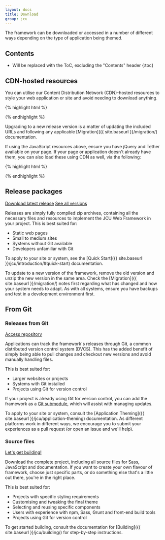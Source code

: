 ```yaml
---
layout: docs
title: Download
group: jcu
---
```


The framework can be downloaded or accessed in a number of different ways depending
on the type of application being themed.

## Contents

* Will be replaced with the ToC, excluding the "Contents" header
{:toc}

## CDN-hosted resources

You can utilise our Content Distribution Network (CDN)-hosted resources to
style your web application or site and avoid needing to download anything.

{% highlight html %}
  <link rel="stylesheet" href="{{ site.cdn.css }}" integrity="{{ site.cdn.css_hash }}" crossorigin="anonymous">
  <script src="{{ site.cdn.js }}" integrity="{{ site.cdn.js_hash }}" crossorigin="anonymous"></script>
{% endhighlight %}

Upgrading to a new release version is a matter of updating the included URLs
and following any applicable [Migration]({{ site.baseurl }}/migration/)
documentation.

If using the JavaScript resources above, ensure you have jQuery and Tether
available on your page.  If your page or application doesn't already have
them, you can also load these using CDN as well, via the following:

{% highlight html %}
  <script src="{{ site.cdn.jquery }}" integrity="{{ site.cdn.jquery_hash }}" crossorigin="anonymous"></script>
  <script src="{{ site.cdn.tether }}" integrity="{{ site.cdn.tether_hash }}" crossorigin="anonymous"></script>
{% endhighlight %}

## Release packages

<a class="btn btn-outline-primary" href="{{ site.download.dist }}">Download
latest release</a>
<a class="btn btn-outline-primary" href="{{ site.download.releases }}">See all
versions</a>

Releases are simply fully compiled zip archives, containing all the necessary
files and resources to implement the JCU Web Framework in your project.  This is
best suited for:

* Static web pages
* Small to medium sites
* Systems without Git available
* Developers unfamiliar with Git

To apply to your site or system, see the
[Quick Start]({{ site.baseurl }}/jcu/introduction/#quick-start) documentation.

To update to a new version of the framework, remove the old version and unzip
the new version in the same area.  Check the [Migration]({{ site.baseurl
}}/migration/) notes first regarding what has changed and how your system needs to
adapt.  As with all systems, ensure you have backups and test in a development
environment first.

## From Git

### Releases from Git

<a class="btn btn-outline-primary" href="{{ site.repo }}">Access repository</a>

Applications can track the framework's releases through Git, a common
distributed version control system (DVCS).  This has the added benefit of simply
being able to pull changes and checkout new versions and avoid manually handling
files.

This is best suited for:

* Larger websites or projects
* Systems with Git installed
* Projects using Git for version control

If your project is already using Git for version control, you can add
the framework as a [Git
submodule](http://www.git-scm.com/book/en/Git-Tools-Submodules), which will
assist with managing updates.

To apply to your site or system, consult the [Application Theming]({{
site.baseurl }}/jcu/application-theming) documentation.  As different platforms
work in different ways, we encourage you to submit your experiences as a pull
request (or open an issue and we'll help).

### Source files

<a class="btn btn-outline-primary" href="{{ site.baseurl }}/jcu/building/">Let's get building!</a>

Download the complete project, including all source files for Sass, JavaScript
and documentation.  If you want to create your own flavour of framework, choose
just specific parts, or do something else that's a little out there, you're in
the right place.

This is best suited for:

* Projects with specific styling requirements
* Customising and tweaking the final theme
* Selecting and reusing specific components
* Users with experience with npm, Sass, Grunt and front-end build tools
* Projects using Git for version control

To get started building, consult the documentation for
[Building]({{ site.baseurl }}/jcu/building/) for step-by-step instructions.
